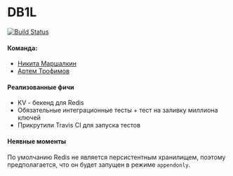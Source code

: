 # DB1L

[![Build Status](https://travis-ci.org/DB1L/csc-bdse.svg?branch=csc-bdse-task1)](https://travis-ci.org/DB1L/csc-bdse)

#### Команда:

- [Никита Маршалкин](https://compscicenter.ru/users/878/)
- [Артем Трофимов](https://compscicenter.ru/users/1814/)

#### Реализованные фичи

 - KV - бекенд для Redis
 - Обязательные интеграционные тесты + тест на заливку миллиона ключей
 - Прикрутили Travis CI для запуска тестов
 
 #### Неявные моменты
 
 По умолчанию Redis не является персистентным хранилищем, поэтому предполагается, что он будет запущен в режиме `appendonly`.

 

